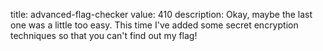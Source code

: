 title: advanced-flag-checker
value: 410
description: Okay, maybe the last one was a little too easy. This time I've added some secret encryption techniques so that you can't find out my flag!